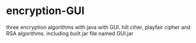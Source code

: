 # encryption-GUI
three encryption algorithms with java with GUI. hill ciher, playfair cipher and RSA algorithms.
including built jar file named GUI.jar
